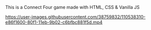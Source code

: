 This is a Connect Four game made with HTML, CSS & Vanilla JS


https://user-images.githubusercontent.com/38759832/110538310-e86f1600-80f1-11eb-9b02-c6bfbc881f5d.mp4

